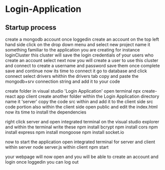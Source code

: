 # Login-Application

## Startup process

create a mongodb account once loggedin create an account
on the top left hand side click on the drop down menu and select new project 
name it something familiar to the application you are creating for instance loginCluster
this cluster will save the login credentials of your users who create an account select next 
now you will create a user to use this cluster and connect to create a username and password 
save them once complete save and continue now its time to connect it go to database and click connect select drivers whithin the drivers tab copy and paste the mongodb+srv connection string and add it to your code 

create folder in visual studio 'Login Application'
open terminal npx create-react app client
create another folder within the Login Application directory name it 'server'
copy the code src within and add it to the client side src code portion
also within the client side open public and edit the index.html
now its time to install the dependencies

right click server and open integrated terminal on the visual studio explorer and within the terminal write these
npm install bcrypt
npm install cors
npm install express
npm install mongoose
npm install socket.io

now to start the application open integrated terminal for server and client within server 
node server.js
within client 
npm start 

your webpage will now open and you will be able to create an account and login once loggedin you can log out
